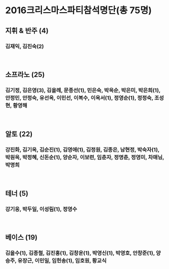 # 2016크리스마스파티참석명단(총 75명)

## 지휘 & 반주 (4) ##
### 김재익, 김진숙(2)
<br>

## 소프라노 (25) ##
### 김기정, 김은영(3), 김을례, 문종선(1), 민은숙, 박옥순, 박은미, 박은희(1), 안정민, 안정숙, 유선옥, 이민선, 이복수, 이옥서(1), 정영순(1), 정정숙, 조성현, 황영해
<br>

## 알토 (22) ##
### 강진화, 김기옥, 김순진(1), 김영애(1), 김정원, 김종은, 남현정, 박숙자(1), 박원옥, 박정혜, 신돈순(1), 양순자, 이보련, 임춘자, 정명춘, 정영미, 차매님, 박명희
<br>

## 테너 (5) ##
### 강기웅, 박두일, 이성림(1), 정영수
<br>

## 베이스 (19) ##
### 김을수(1), 김종철, 김진홍(1), 김창운(1), 박영신(1), 박영호, 안창준(1), 양승주, 유장근, 이민일, 임헌송(1), 임호원, 황교식

